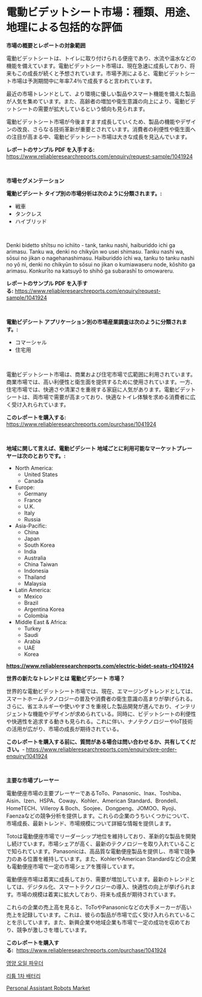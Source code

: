 <p><h1>電動ビデットシート市場：種類、用途、地理による包括的な評価</h1></p><p><strong>市場の概要とレポートの対象範囲</strong></p>
<p><p>電動ビデットシートは、トイレに取り付けられる便座であり、水流や温水などの機能を備えています。電動ビデットシート市場は、現在急速に成長しており、将来もこの成長が続くと予想されています。市場予測によると、電動ビデットシート市場は予測期間中に年率7.4％で成長すると言われています。</p><p>最近の市場トレンドとして、より環境に優しい製品やスマート機能を備えた製品が人気を集めています。また、高齢者の増加や衛生意識の向上により、電動ビデットシートの需要が拡大しているという傾向も見られます。</p><p>電動ビデットシート市場が今後ますます成長していくため、製品の機能やデザインの改良、さらなる技術革新が重要とされています。消費者の利便性や衛生面への注目が高まる中、電動ビデットシート市場は大きな成長を見込んでいます。</p></p>
<p><strong>レポートのサンプル PDF を入手する:</strong> <a href="https://www.reliableresearchreports.com/enquiry/request-sample/1041924">https://www.reliableresearchreports.com/enquiry/request-sample/1041924</a></p>
<p>&nbsp;</p>
<p><strong>市場セグメンテーション</strong></p>
<p><strong>電動ビデシート タイプ別の市場分析は次のように分類されます。:</strong></p>
<p><ul><li>戦車</li><li>タンクレス</li><li>ハイブリッド</li></ul></p>
<p>&nbsp;</p>
<p><p>Denki bidetto shītsu no ichiito - tank, tanku nashi, haiburiddo ichi ga arimasu. Tanku wa, denki no chikyūn wo usei shimasu. Tanku nashi wa, sōsui no jikan o nagehanashimasu. Haiburiddo ichi wa, tanku to tanku nashi no yō ni, denki no chikyūn to sōsui no jikan o kumiawaseru node, kōshito ga arimasu. Konkurīto na katsuyō to shihō ga subarashī to omowareru.</p></p>
<p><strong>レポートのサンプル PDF を入手する:</strong>&nbsp;<a href="https://www.reliableresearchreports.com/enquiry/request-sample/1041924">https://www.reliableresearchreports.com/enquiry/request-sample/1041924</a></p>
<p>&nbsp;</p>
<p><strong> 電動ビデシート アプリケーション別の市場産業調査は次のように分類されます。:</strong></p>
<p><ul><li>コマーシャル</li><li>住宅用</li></ul></p>
<p>&nbsp;</p>
<p><p>電動ビデットシート市場は、商業および住宅市場で広範囲に利用されています。商業市場では、高い利便性と衛生面を提供するために使用されています。一方、住宅市場では、快適さや清潔さを重視する家庭に人気があります。電動ビデットシートは、両市場で需要が高まっており、快適なトイレ体験を求める消費者に広く受け入れられています。</p></p>
<p><strong>このレポートを購入する:</strong>&nbsp; <a href="https://www.reliableresearchreports.com/purchase/1041924">https://www.reliableresearchreports.com/purchase/1041924</a></p>
<p>&nbsp;</p>
<p><strong>地域に関して言えば、電動ビデシート 地域ごとに利用可能なマーケットプレーヤーは次のとおりです。:</strong></p>
<p><ul>
    <li>
        North America:
        <ul>
            <li>United States</li>
            <li>Canada</li>
        </ul>
    </li>
    <li>
        Europe:
        <ul>
            <li>Germany</li>
            <li>France</li>
            <li>U.K.</li>
            <li>Italy</li>
            <li>Russia</li>
        </ul>
    </li>
    <li>
        Asia-Pacific:
        <ul>
            <li>China</li>
            <li>Japan</li>
            <li>South Korea</li>
            <li>India</li>
            <li>Australia</li>
            <li>China Taiwan</li>
            <li>Indonesia</li>
            <li>Thailand</li>
            <li>Malaysia</li>
        </ul>
    </li>
    <li>
        Latin America:
        <ul>
            <li>Mexico</li>
            <li>Brazil</li>
            <li>Argentina Korea</li>
            <li>Colombia</li>
        </ul>
    </li>
    <li>
        Middle East & Africa:
        <ul>
            <li>Turkey</li>
            <li>Saudi</li>
            <li>Arabia</li>
            <li>UAE</li>
            <li>Korea</li>
        </ul>
    </li>
    </ul></p>
<p><strong><a href="https://www.reliableresearchreports.com/electric-bidet-seats-r1041924">https://www.reliableresearchreports.com/electric-bidet-seats-r1041924</a></strong>&nbsp;</p>
<p><strong>世界の新たなトレンドとは 電動ビデシート 市場？</strong></p>
<p><p>世界的な電動ビデットシート市場では、現在、エマージングトレンドとしては、スマートホームテクノロジーの普及や消費者の衛生意識の高まりが挙げられる。さらに、省エネルギーや使いやすさを重視した製品開発が進んでおり、インテリジェントな機能やデザインが求められている。同時に、ビデットシートの利便性や快適性を追求する動きも見られる。これに伴い、ナノテクノロジーやIoT技術の活用が広がり、市場の成長が期待されている。</p></p>
<p><strong>このレポートを購入する前に、質問がある場合は問い合わせるか、共有してください。</strong>- <a href="https://www.reliableresearchreports.com/enquiry/pre-order-enquiry/1041924">https://www.reliableresearchreports.com/enquiry/pre-order-enquiry/1041924</a></p>
<p>&nbsp;</p>
<p><strong>主要な市場プレーヤー</strong></p>
<p><p>電動便座市場の主要プレーヤーであるToTo、Panasonic、Inax、Toshiba、Aisin、Izen、HSPA、Coway、Kohler、American Standard、Brondell、HomeTECH、Villeroy & Boch、Soojee、Dongpeng、JOMOO、Ryoji、Faenzaなどの競争分析を提供します。これらの企業のうちいくつかについて、市場成長、最新トレンド、市場規模について詳細な情報を提供します。</p><p>Totoは電動便座市場でリーダーシップ地位を維持しており、革新的な製品を開発し続けています。市場シェアが高く、最新のテクノロジーを取り入れていることで知られています。Panasonicは、高品質な電動便座製品を提供し、市場で競争力のある位置を維持しています。また、KohlerやAmerican Standardなどの企業も電動便座市場で一定の市場シェアを獲得しています。</p><p>電動便座市場は着実に成長しており、需要が増加しています。最新のトレンドとしては、デジタル化、スマートテクノロジーの導入、快適性の向上が挙げられます。市場の規模は着実に拡大しており、将来も成長が期待されています。</p><p>これらの企業の売上高を見ると、ToToやPanasonicなどの大手メーカーが高い売上を記録しています。これは、彼らの製品が市場で広く受け入れられていることを示しています。また、新興企業や地域企業も市場で一定の成功を収めており、競争が激しさを増しています。</p></p>
<p><strong>このレポートを購入する:</strong>&nbsp;&nbsp;<a href="https://www.reliableresearchreports.com/purchase/1041924">https://www.reliableresearchreports.com/purchase/1041924</a></p>
<p><p><a href="https://github.com/JeromeRtyau89966/Market-Research-Report-List-1/blob/main/967701426881.md">영양 오일 파우더</a></p><p><a href="https://github.com/TimmyMann6767/Market-Research-Report-List-1/blob/main/751362126880.md">리튬 1차 배터리</a></p><p><a href="https://github.com/Airanohannonzb68e5pb53oc1/Market-Research-Report-List-2/blob/main/personal-assistant-robots-market.md">Personal Assistant Robots Market</a></p></p>